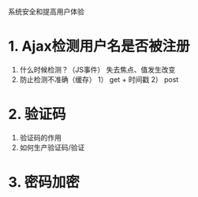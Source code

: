 系统安全和提高用户体验
# 1. Ajax检测用户名是否被注册
1. 什么时候检测？（JS事件） 失去焦点、值发生改变  
2. 防止检测不准确（缓存）
	1） get + 时间戳
	2） post
	
# 2. 验证码
1. 验证码的作用
2. 如何生产验证码/验证

# 3. 密码加密